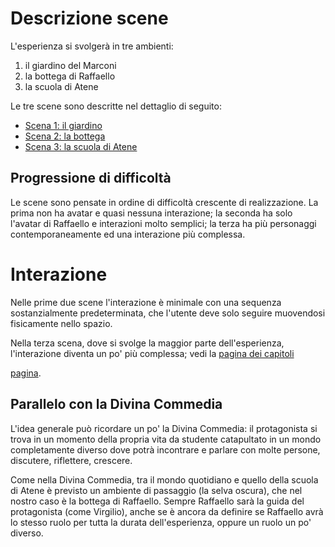 # Descrizione scene

L'esperienza si svolgerà in tre ambienti:

1. il giardino del Marconi
2. la bottega di Raffaello
3. la scuola di Atene

Le tre scene sono descritte nel dettaglio di seguito:

- [Scena 1: il giardino](./scena-1.md)
- [Scena 2: la bottega](./scena-2.md)
- [Scena 3: la scuola di Atene](./scena-3/README.md)

## Progressione di difficoltà

Le scene sono pensate in ordine di difficoltà crescente di realizzazione. La prima non ha avatar e quasi nessuna interazione; la seconda ha solo l'avatar di Raffaello e interazioni molto semplici; la terza ha più personaggi contemporaneamente ed una interazione più complessa.

# Interazione

Nelle prime due scene l'interazione è minimale con una sequenza sostanzialmente predeterminata, che l'utente deve solo seguire muovendosi fisicamente nello spazio.

Nella terza scena, dove si svolge la maggior parte dell'esperienza, l'interazione diventa un po' più complessa; vedi la [pagina dei capitoli](../capitoli/README.md#interazione)

[pagina](https://github.com/marconicivitavecchia/the-school-of-athens-vr/tree/main/capitoli#interazione).

## Parallelo con la Divina Commedia

L'idea generale può ricordare un po' la Divina Commedia: il protagonista si trova in un momento della propria vita da studente catapultato in un mondo completamente diverso dove potrà incontrare e parlare con molte persone, discutere, riflettere, crescere.

Come nella Divina Commedia, tra il mondo quotidiano e quello della scuola di Atene è previsto un ambiente di passaggio (la selva oscura), che nel nostro caso è la bottega di Raffaello. Sempre Raffaello sarà la guida del protagonista (come Virgilio), anche se è ancora da definire se Raffaello avrà lo stesso ruolo per tutta la durata dell'esperienza, oppure un ruolo un po' diverso.
